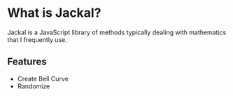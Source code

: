 # What is Jackal?

Jackal is a JavaScript library of methods typically dealing with mathematics that I frequently use.

## Features

- Create Bell Curve
- Randomize
